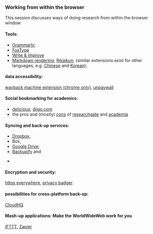 ### Working from within the browser

This session discusses ways of doing research from within the browser window 

#### Tools:
* [Grammarly](https://app.grammarly.com/); 
* [FoxType](https://foxtype.com)
* [Write & Improve](https://writeandimprove.com/)
* [Markdown rendering](http://markdown-here.com/); [Rikaikun](https://chrome.google.com/webstore/detail/rikaikun/jipdnfibhldikgcjhfnomkfpcebammhp?hl=en); (similar extensions exist for other languages, e.g. [Chinese](https://chrome.google.com/webstore/detail/zhongwen-chinese-english/kkmlkkjojmombglmlpbpapmhcaljjkde?hl=en) and [Korean](https://chrome.google.com/webstore/detail/toktogi-a-korean-english/domfinmkohodhgghgedfdcmonefafolm?hl=en));


#### data accessibility: 
[wayback machine extension (chrome only)](https://chrome.google.com/webstore/detail/wayback-machine/fpnmgdkabkmnadcjpehmlllkndpkmiak), [unpaywall](http://unpaywall.org/)

#### Social bookmarking for academics: 
* [delicious](https://del.icio.us/); [diigo.com](https://www.diigo.com/index)
* the pros and (mostly) [cons](http://blogs.discovermagazine.com/crux/2017/02/01/who-isnt-profiting-off-the-backs-of-researchers/) of [researchgate](https://www.researchgate.net/) and [academia](https://www.academia.edu/) 

#### Syncing and back-up services: 
* [Dropbox](www.dropbox.com), 
* Box, 
* [Google Drive](drive.google.com); 
* [Backupify](www.backupify.com) and 
* ~~~Spanning~~~ (support for individual accounts terminated on July 1 2017)

#### Encryption and security: 
[https everywhere](https://www.eff.org/https-everywhere), [privacy badger](https://www.eff.org/privacybadger)

#### possibilities for cross-platform back-up:
[CloudHQ](https://www.cloudhq.net/)

#### Mash-up applications: Make the WorldWideWeb work for you
[IFTTT](https://ifttt.com), [Zapier](https://zapier.com/)
